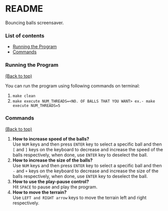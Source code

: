 ﻿# README


Bouncing balls screensaver.

### List of contents

- [Running the Program](#installation)
- [Commands](#contributing)

### Running the Program

[(Back to top)](#list-of-contents)

You can run the program using following commands on terminal:
1. `make clean`
2. `make execute NUM_THREADS=<NO. OF BALLS THAT YOU WANT> ex.- make execute NUM_THREADS=5` 

### Commands

[(Back to top)](#list-of-contents)

1. **How to increase speed of the balls?**<br/>
 Use `NUM` keys and then press `ENTER` key to select a specific ball and then `[` and `]` keys on the keyboard to decrease and increase the speed of the balls respectively, when done, use `ENTER` key to deselect the ball. 
2. **How to increase the size of the balls?**<br/> 
 Use `NUM` keys and then press `ENTER` key to select a specific ball and then `-` and `+` keys on the keyboard to decrease and increase the size of the balls respectively, when done, use `ENTER` key to deselect the ball. 
3. **How to use the play-pause control?**<br/>
 Hit `SPACE` to pause and play the program.  
4. **How to move the terrain?**<br/>
 Use `LEFT and RIGHT arrow` keys to move the terrain left and right respectively.



